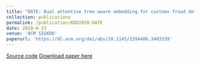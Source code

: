 ```yaml
---
title: "DATE: Dual attentive tree-aware embedding for customs fraud detection"
collection: publications
permalink: /publication/KDD2020-DATE
date: 2020-8-23
venue: 'ACM SIGKDD'
paperurl: 'https://dl.acm.org/doi/abs/10.1145/3394486.3403339'
---
```

[Source code](https://github.com/Roytsai27/Dual-Attentive-Tree-aware-Embedding)
[Download paper here](https://dl.acm.org/doi/abs/10.1145/3394486.3403339)
